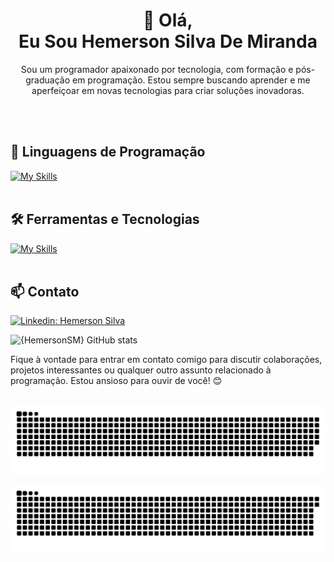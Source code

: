 <h1 align="center">👋 Olá, <br> Eu Sou Hemerson Silva De Miranda</h1>

<p align="center">
Sou um programador apaixonado por tecnologia, com formação e pós-graduação em programação. Estou sempre buscando aprender e me aperfeiçoar em novas tecnologias para criar soluções inovadoras.
</p><br><br>

## 🚀 Linguagens de Programação
[![My Skills](https://skillicons.dev/icons?i=php,laravel,angular,mysql,bootstrap,html,css,scss,git,composer,javascript)](https://skillicons.dev)<br><br>

## 🛠️ Ferramentas e Tecnologias
[![My Skills](https://skillicons.dev/icons?i=phpstorm,mysql,bootstrap,git,github)](https://skillicons.dev)<br><br>

## 📫 Contato

[![Linkedin: Hemerson Silva](https://img.shields.io/badge/-Hemerson-blue?style=flat-square&logo=Linkedin&logoColor=white&link=https://www.linkedin.com/in/{SeuUsuario}/)](https://www.linkedin.com/in/{hemerson-silva-de-miranda-031534169}/)

![{HemersonSM} GitHub stats](https://github-readme-stats.vercel.app/api?username=HemersonSM&show_icons=true&theme=radical)

Fique à vontade para entrar em contato comigo para discutir colaborações, projetos interessantes ou qualquer outro assunto relacionado à programação. Estou ansioso para ouvir de você! 😊 <br><br>

<picture>
  <source media="(prefers-color-scheme: dark)" srcset="https://raw.githubusercontent.com/platane/platane/output/github-contribution-grid-snake-dark.svg">
  <img alt="github contribution grid snake animation" src="https://raw.githubusercontent.com/platane/platane/output/github-contribution-grid-snake.svg">
</picture>

![Snake animation](https://github.com/HemersonSM/HemersonSM/blob/output/github-contribution-grid-snake.svg)
